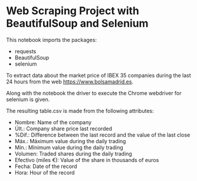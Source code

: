 # Web Scraping Project with BeautifulSoup and Selenium

This notebook imports the packages:

  - requests
  - BeautifulSoup
  - selenium
  
 To extract data about the market price of IBEX 35 companies during the last 24 hours from the web https://www.bolsamadrid.es.
 
 Along with the notebook the driver to execute the Chrome webdriver for selenium is given. 
 
 The resulting table.csv is made from the following attributes:
 
 - Nombre: Name of the company
 - Últ.: Company share price last recorded
 - %Dif.: Difference between the last record and the value of the last close
 - Máx.: Máximum value during the daily trading
 - Mín.: Mínimum value during the daily trading
 - Volumen: Traded shares during the daily trading
 - Efectivo (miles €): Value of the share in thousands of euros 
 - Fecha: Date of the record
 - Hora: Hour of the record
